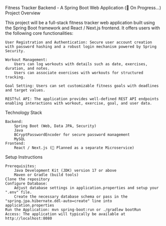 Fitness Tracker Backend - A Spring Boot Web Application (🔨 On Progress...)
Project Overview

This project will be a full-stack fitness tracker web application built using the Spring Boot framework and React / Next.js frontend. It offers users with the following core functionalities:

    User Registration and Authentication: Secure user account creation with password hashing and a robust login mechanism powered by Spring Security.

    Workout Management:
        Users can log workouts with details such as date, exercises, duration, and notes.
        Users can associate exercises with workouts for structured tracking.

    Goal Setting: Users can set customizable fitness goals with deadlines and target values.

    RESTful API: The application provides well-defined REST API endpoints enabling interactions with workout, exercise, goal, and user data.

Technology Stack

    Backend:
        Spring Boot (Web, Data JPA, Security)
        Java
        BCryptPasswordEncoder for secure password management
        MySQL
    Frontend:
        React / Next.js (🚧 Planned as a separate Microservice)

Setup Instructions

    Prerequisites:
        Java Development Kit (JDK) version 17 or above
        Maven or Gradle (build tools)
    Clone the repository
    Configure Database:
        Adjust database settings in application.properties and setup your ".env" file.
        Create the necessary database schema or pass in the "spring.jpa.hibernate.ddl-auto=create" line into application.properties
    Run the Application: mvn spring-boot:run or ./gradlew bootRun
    Access: The application will typically be available at http://localhost:8080
